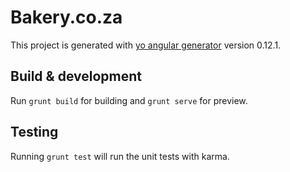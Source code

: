 # Bakery.co.za

This project is generated with [yo angular generator](https://github.com/yeoman/generator-angular)
version 0.12.1.

## Build & development

Run `grunt build` for building and `grunt serve` for preview.

## Testing

Running `grunt test` will run the unit tests with karma.
